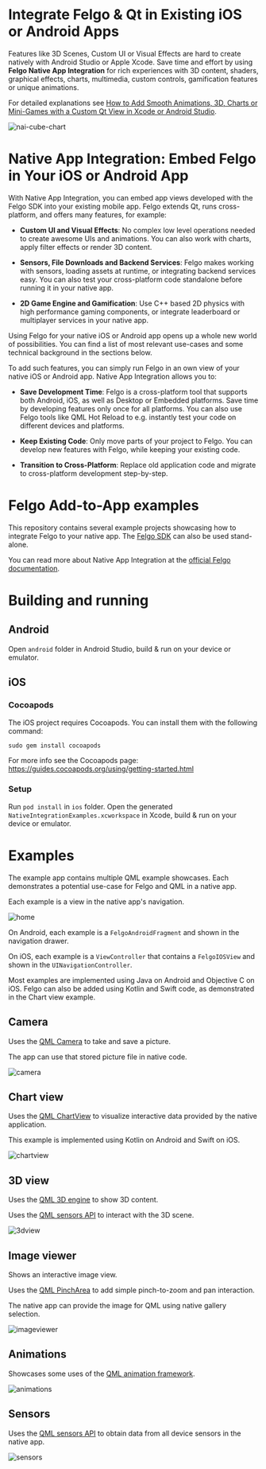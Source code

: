 # Integrate Felgo & Qt in Existing iOS or Android Apps

Features like 3D Scenes, Custom UI or Visual Effects are hard to create natively with Android Studio or Apple Xcode.
Save time and effort by using **Felgo Native App Integration** for rich experiences with 3D content, shaders, graphical effects, charts, multimedia, custom controls, gamification features or unique animations.

For detailed explanations see [How to Add Smooth Animations, 3D, Charts or Mini-Games with a Custom Qt View in Xcode or Android Studio](https://blog.felgo.com/updates/release-3.7.0-android-ios-qt-native-app-integration-for-animations-3d-charts-games).

![nai-cube-chart](images/nai-cube-chart.gif)


# Native App Integration: Embed Felgo in Your iOS or Android App

With Native App Integration, you can embed app views developed with the Felgo SDK into your existing mobile app. Felgo extends Qt, runs cross-platform, and offers many features, for example:

- **Custom UI and Visual Effects**: No complex low level operations needed to create awesome UIs and animations. You can also work with charts, apply filter effects or render 3D content.

- **Sensors, File Downloads and Backend Services**:  Felgo makes working with sensors, loading assets at runtime, or integrating backend services easy. You can also test your cross-platform code standalone before running it in your native app.

- **2D Game Engine and Gamification**: Use C++ based 2D physics with high performance gaming components, or integrate leaderboard or multiplayer services in your native app.

Using Felgo for your native iOS or Android app opens up a whole new world of possibilities. You can find a list of most relevant use-cases and some technical background in the sections below.

To add such features, you can simply run Felgo in an own view of your native iOS or Android app. Native App Integration allows you to:
- **Save Development Time**: Felgo is a cross-platform tool that supports both Android, iOS, as well as Desktop or Embedded platforms. Save time by developing features only once for all platforms. You can also use Felgo tools like QML Hot Reload to e.g. instantly test your code on different devices and platforms.

- **Keep Existing Code**: Only move parts of your project to Felgo. You can develop new features with Felgo, while keeping your existing code.

- **Transition to Cross-Platform**: Replace old application code and migrate to cross-platform development step-by-step.


# Felgo Add-to-App examples

This repository contains several example projects showcasing how to integrate Felgo to your native app.
The [Felgo SDK](https://felgo.com/) can also be used stand-alone.

You can read more about Native App Integration at the [official Felgo documentation](https://felgo.com/doc/felgo-native-integration/).


# Building and running

## Android

Open `android` folder in Android Studio, build & run on your device or emulator.

## iOS

### Cocoapods

The iOS project requires Cocoapods. You can install them with the following command:

```
sudo gem install cocoapods
```

For more info see the Cocoapods page: https://guides.cocoapods.org/using/getting-started.html

### Setup

Run `pod install` in `ios` folder. Open the generated `NativeIntegrationExamples.xcworkspace` in Xcode, build & run on your device or emulator.


# Examples

The example app contains multiple QML example showcases. Each demonstrates a potential use-case for Felgo and QML in a native app.

Each example is a view in the native app's navigation. 

![home](images/home.png)

On Android, each example is a `FelgoAndroidFragment` and shown in the navigation drawer.  

On iOS, each example is a `ViewController` that contains a `FelgoIOSView` and shown in the `UINavigationController`. 

Most examples are implemented using Java on Android and Objective C on iOS. 
Felgo can also be added using Kotlin and Swift code, as demonstrated in the Chart view example.

## Camera 

Uses the [QML Camera](https://felgo.com/doc/qt/qml-qtmultimedia-camera/) to take and save a picture.

The app can use that stored picture file in native code.

![camera](images/camera.png)

## Chart view 

Uses the [QML ChartView](https://felgo.com/doc/qt/qml-qtcharts-chartview/) to visualize interactive data provided by the native application.

This example is implemented using Kotlin on Android and Swift on iOS.

![chartview](images/chartview.png)

## 3D view

Uses the [QML 3D engine](https://felgo.com/doc/qt/qt3d-core-qmlmodule/) to show 3D content.

Uses the [QML sensors API](https://felgo.com/doc/qt/qtsensors-qmlmodule/) to interact with the 3D scene.

![3dview](images/3dview.png)

## Image viewer

Shows an interactive image view. 

Uses the [QML PinchArea](https://felgo.com/doc/qt/qml-qtquick-pincharea/) to add simple pinch-to-zoom and pan interaction.

The native app can provide the image for QML using native gallery selection.

![imageviewer](images/imageviewer.png)

## Animations

Showcases some uses of the [QML animation framework](https://felgo.com/doc/qt/qml-qtquick-animation/).

![animations](images/animations.png)

## Sensors

Uses the [QML sensors API](https://felgo.com/doc/qt/qtsensors-qmlmodule/) to obtain data from all device sensors in the native app.

![sensors](images/sensors.png)

